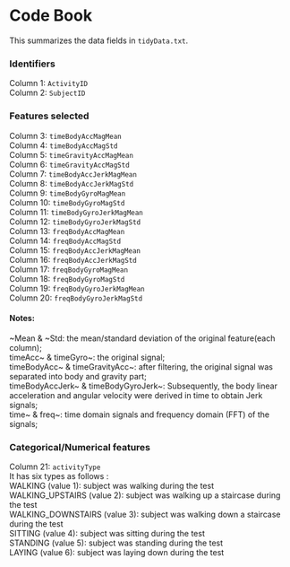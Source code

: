 # Code Book
This summarizes the data fields in `tidyData.txt`.

### Identifiers
Column 1: `ActivityID`	
Column 2: `SubjectID`

### Features selected
Column 3: `timeBodyAccMagMean`  
Column 4: `timeBodyAccMagStd`       
Column 5: `timeGravityAccMagMean`   
Column 6: `timeGravityAccMagStd`  
Column 7: `timeBodyAccJerkMagMean`  
Column 8: `timeBodyAccJerkMagStd`   
Column 9: `timeBodyGyroMagMean`   
Column 10: `timeBodyGyroMagStd`     
Column 11: `timeBodyGyroJerkMagMean`	 
Column 12: `timeBodyGyroJerkMagStd`			
Column 13: `freqBodyAccMagMean`	      
Column 14: `freqBodyAccMagStd`       
Column 15: `freqBodyAccJerkMagMean` 	 
Column 16: `freqBodyAccJerkMagStd`   
Column 17: `freqBodyGyroMagMean`    
Column 18: `freqBodyGyroMagStd`     
Column 19: `freqBodyGyroJerkMagMean` 	
Column 20: `freqBodyGyroJerkMagStd`  
#### Notes: 
~Mean & ~Std: the mean/standard deviation of the original feature(each column);   
timeAcc~ & timeGyro~: the original signal;    
timeBodyAcc~ & timeGravityAcc~: after filtering, the original signal was separated into body and gravity part;   
timeBodyAccJerk~ & timeBodyGyroJerk~: Subsequently, the body linear acceleration and angular velocity were
                                      derived in time to obtain Jerk signals;   
time~ & freq~: time domain signals and frequency domain (FFT) of the signals;     

### Categorical/Numerical features
Column 21: `activityType`	
It has six types as follows :	
WALKING (value 1): subject was walking during the test	
WALKING_UPSTAIRS (value 2): subject was walking up a staircase during the test	
WALKING_DOWNSTAIRS (value 3): subject was walking down a staircase during the test	
SITTING (value 4): subject was sitting during the test	
STANDING (value 5): subject was standing during the test	
LAYING (value 6): subject was laying down during the test	

